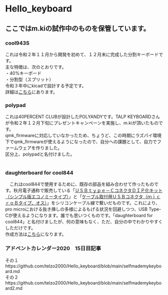 # Hello_keyboard

## ここではm.kiの試作中のものを保管しています。

### cool943S
これは令和２年１１月から開発を初めて、１２月末に完成した分割キーボードです。<br>
主な特徴は、次のとおりです。<br>
・40%キーボード<br>
・分割型（スプリット）<br>
令和３年中にkicadで設計する予定です。<br>
詳細は[こちら](https://github.com/telzo2000/Hello_keyboard/blob/main/cool943S/README.md)にあります。
<br>

### polypad
これは40PERCENT CLUBが設計したPOLYANDYです。TALP KEYBOARDさんが令和２年１２月下旬にプレゼントキャンペーンを実施し、m.kiが頂いたものです。<br>
qmk_firmwareに対応していなかったため、ちょうど、この時期にラズパイ環境下でqmk_firmwareが使えるようになったので、自分への課題として、自力でファームウェアを作りました。<br>
区分上、polypadと名付けました。<br>
<br>

### daughterboard for cool844
　これはcool844で使用するために、既存の部品を組み合わせて作ったものです。秋月電子通称で販売している「[ＵＳＢｔｙｐｅ－ＣコネクタＤＩＰ化キット（シンプル版エコノミータイプ）](https://akizukidenshi.com/catalog/g/gK-15426/)」と「[ケーブル取付用ＵＳＢコネクタ（ｍｉｃｒｏＢタイプ、オス）](https://akizukidenshi.com/catalog/g/gC-07666/)」をシリコンケーブル線で繋いだものです。これにより、pro microにおける抜き挿しの多様によるもげる状況を回避しつつ、USB Type-Cが使えるようになります。誰でも思いつくものです。「daughterboard for cool844」と名付けましたが、何の意味もなく、ただ、自分の中でわかりやすくしただけです。<br>
 作成方法は[こちら]()になります。<br>


### アドベントカレンダー2020　15日目記事
その１https://github.com/telzo2000/Hello_keyboard/blob/main/selfmademykeyboard.md
<br>
その２https://github.com/telzo2000/Hello_keyboard/blob/main/selfmademykeyboard2.md
<br>
